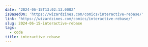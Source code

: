 ```yaml
---
date: '2024-06-15T13:02:13.000Z'
isBasedOn: 'https://wizardzines.com/comics/interactive-rebase/'
link: 'https://wizardzines.com/comics/interactive-rebase/'
slug: 2024-06-15-interactive-rebase
tags:
  - code
title: interactive rebase
---
```

 
